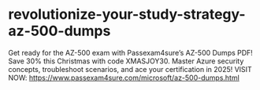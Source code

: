# revolutionize-your-study-strategy-az-500-dumps
Get ready for the AZ-500 exam with Passexam4sure’s AZ-500 Dumps PDF! Save 30% this Christmas with code XMASJOY30. Master Azure security concepts, troubleshoot scenarios, and ace your certification in 2025!  VISIT NOW: https://www.passexam4sure.com/microsoft/az-500-dumps.html
